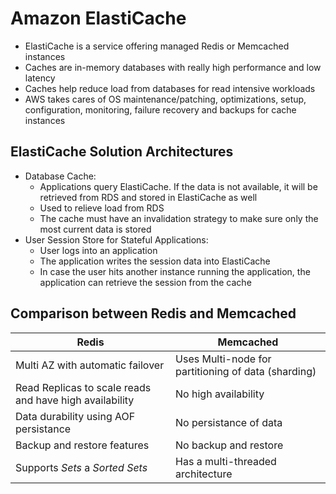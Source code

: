 # Amazon ElastiCache

- ElastiCache is a service offering managed Redis or Memcached instances
- Caches are in-memory databases with really high performance and low latency
- Caches help reduce load from databases for read intensive workloads
- AWS takes cares of OS maintenance/patching, optimizations, setup, configuration, monitoring, failure recovery and backups for cache instances

## ElastiCache Solution Architectures

- Database Cache:
    - Applications query ElastiCache. If the data is not available, it will be retrieved from RDS and stored in ElastiCache as well
    - Used to relieve load from RDS
    - The cache must have an invalidation strategy to make sure only the most current data is stored
- User Session Store for Stateful Applications:
    - User logs into an application
    - The application writes the session data into ElastiCache
    - In case the user hits another instance running the application, the application can retrieve the session from the cache

## Comparison between Redis and Memcached

| Redis                                                   | Memcached                                           |
| ------------------------------------------------------- | --------------------------------------------------- |
| Multi AZ with automatic failover                        | Uses Multi-node for partitioning of data (sharding) |
| Read Replicas to scale reads and have high availability | No high availability                                |
| Data durability using AOF persistance                   | No persistance of data                              |
| Backup and restore features                             | No backup and restore                               |
| Supports *Sets* a *Sorted Sets*                         | Has a multi-threaded architecture                   |